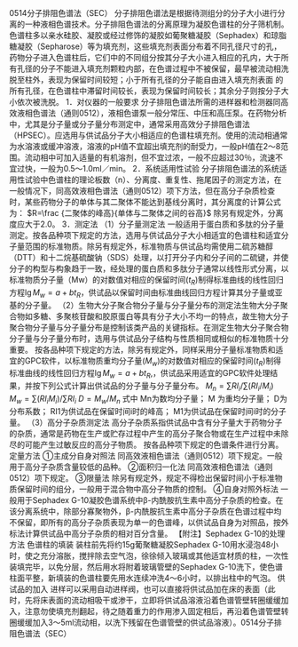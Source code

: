 0514分子排阻色谱法（SEC）
分子排阻色谱法是根据待测组分的分子大小进行分离的一种液相色谱技术。分子排阻色谱法的分离原理为凝胶色谱柱的分子筛机制。色谱柱多以亲水硅胶、凝胶或经过修饰的凝胶如葡聚糖凝胶（Sephadex）和琼脂糖凝胶（Sepharose）等为填充剂，这些填充剂表面分布着不同孔径尺寸的孔，药物分子进入色谱柱后，它们中的不同组分按其分子大小进入相应的孔内，大于所有孔径的分子不能进入填充剂颗粒内部，在色谱过程中不被保留，最早被流动相洗脱至柱外，表现为保留时间较短；小于所有孔径的分子能自由进入填充剂表面
的所有孔径，在色谱柱中滞留时间较长，表现为保留时间较长；其余分子则按分子大小依次被洗脱。
1．对仪器的一般要求
分子排阻色谱法所需的进样器和检测器同高效液相色谱法（通则0512），液相色谱泵一般分常压、中压和高压泵。在药物分析中，尤其是分子量或分子量分布测定中，通常采用高效分子排阻色谱法（HPSEC）。应选用与供试品分子大小相适应的色谱柱填充剂。使用的流动相通常为水溶液或缓冲溶液，溶液的pH值不宜超出填充剂的耐受力，一般pH值在2～8范围。流动相中可加入适量的有机溶剂，但不宜过浓，一般不应超过30％，流速不宜过快，一般为0.5～1.0ml／min。
2．系统适用性试验
分子排阻色谱法的系统适用性试验中色谱柱的理论板数（n）、分离度、重复性、拖尾因子的测定方法，在一般情况下，同高效液相色谱法（通则0512）项下方法，但在高分子杂质检查时，某些药物分子的单体与其二聚体不能达到基线分离时，其分离度的计算公式为：
$R=\frac {二聚体的峰高}{单体与二聚体之间的谷高}$
除另有规定外，分离度应大于2.0。
3．测定法
（1）分子量测定法 一般适用于蛋白质和多肽的分子量测定。按各品种项下规定的方法，选用与供试品分子大小相适宜的色谱柱和适宜分子量范围的标准物质。除另有规定外，标准物质与供试品均需使用二硫苏糖醇（DTT）和十二烷基硫酸钠（SDS）处理，以打开分子内和分子间的二硫键，并使分子的构型与构象趋于一致，经处理的蛋白质和多肽分子通常以线性形式分离，以标准物质分子量（Mw）的对数值对相应的保留时间$(t_{R})$制得标准曲线的线性回归方程$\lg M_{w}=a+bt_{R}$，供试品以保留时间由标准曲线回归方程计算其分子量或亚基的分子量。
（2）生物大分子聚合物分子量与分子量分布的测定法生物大分子聚合物如多糖、多聚核苷酸和胶原蛋白等具有分子大小不均一的特点，故生物大分子聚合物分子量与分子量分布是控制该类产品的关键指标。在测定生物大分子聚合物分子量与分子量分布时，选用与供试品分子结构与性质相同或相似的标准物质十分重要。
按各品种项下规定的方法，除另有规定外，同样采用分子量标准物质和适宜的GPC软件，以标准物质重均分子量$(M_{w})$的对数值对相应的保留时间$(t_{R})$制得标准曲线的线性回归方程$\lg M_{w}=a+bt_{R},$，供试品采用适宜的GPC软件处理结果，并按下列公式计算出供试品的分子量与分子量分布。
$M_{n}=\sum RI_{i}/\sum (RI_{i}/M_{i})$
$M_{w}=\sum (RI_{i}M_{i})/\sum RI_{i}$
$D=M_{w}/M_{n}$
式中 Mn为数均分子量；
M 为重均分子量；
D为分布系数；
RI1为供试品在保留时间i时的峰高；
M1为供试品在保留时间i时的分子量。
（3）高分子杂质测定法 高分子杂质系指供试品中含有分子量大于药物分子的杂质，通常是药物在生产或贮存过程中产生的高分子聚合物或在生产过程中未除尽的可能产生过敏反应的高分子物质。
按各品种项下规定的色谱条件进行分离。
定量方法
①主成分自身对照法 同高效液相色谱法（通则0512）项下规定。一般用于高分子杂质含量较低的品种。
②面积归一化法 同高效液相色谱法（通则0512）项下规定。
③限量法 除另有规定外，规定不得检出保留时间小于标准物质保留时间的组分，一般用于混合物中高分子物质的控制。
④自身对照外标法 一般用于Sephadex G-10凝胶色谱系统中β-内酰胺抗生素中高分子杂质的检查。在该分离系统中，除部分寡聚物外，β-内酰胺抗生素中高分子杂质在色谱过程中均不保留，即所有的高分子杂质表现为单一的色谱峰，以供试品自身为对照品，按外标法计算供试品中高分子杂质的相对百分含量。
【附注】Sephadex G-10的处理方法
色谱柱的填装 装柱前先将约15g葡聚糖凝胶Sephadex G-10用水浸泡48小时，使之充分溶胀，搅拌除去空气泡，徐徐倾入玻璃或其他适宜材质的柱，一次性装填完毕，以免分层，然后用水将附着玻璃管壁的Sephadex G-10洗下，使色谱柱面平整，新填装的色谱柱要先用水连续冲洗4～6小时，以排出柱中的气泡。
供试品的加入 进样可以采用自动进样阀，也可以直接将供试品加在床的表面（此时，先将床表面的流动相吸干或渗干，立即将供试品溶液沿着色谱管壁转圈缓缓加入，注意勿使填充剂翻起，待之随着重力的作用渗入固定相后，再沿着色谱管壁转圈缓缓加入3～5ml流动相，以洗下残留在色谱管壁的供试品溶液）。0514分子排阻色谱法（SEC）